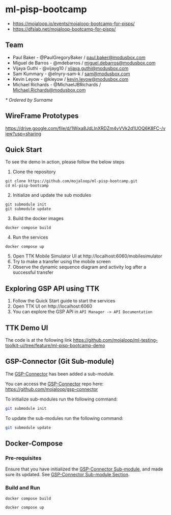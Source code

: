 # ml-pisp-bootcamp

- https://mojaloop.io/events/mojaloop-bootcamp-for-pisps/
- https://dfslab.net/mojaloop-bootcamp-for-pisps/

## Team

- Paul Baker - @PaulGregoryBaker / paul.baker@modusbox.com
- Miguel de Barros - @mdebarros / miguel.debarros@modusbox.com
- Vijaya Guthi - @vijayg10 / vijaya.guthi@modusbox.com
- Sam Kummary - @elnyry-sam-k	/ sam@modusbox.com
- Kevin Leyow - @kleyow / kevin.leyow@modusbox.com
- Michael Richards - @MichaelJBRichards / Michael.Richards@modusbox.com

_* Ordered by Surname_

## WireFrame Prototypes

https://drive.google.com/file/d/1Wixa8JdLInXRDZm4vVVk2d1UOQ6K8FC-/view?usp=sharing

## Quick Start

To see the demo in action, please follow the below steps
1. Clone the repository
```
git clone https://github.com/mojaloop/ml-pisp-bootcamp.git
cd ml-pisp-bootcamp
```
2. Initialize and update the sub modules
```
git submodule init
git submodule update
```
3. Build the docker images
```
docker compose build
```
4. Run the services
```
docker compose up
```
5. Open TTK Mobile Simulator UI at http://localhost:6060/mobilesimulator
6. Try to make a transfer using the mobile screen
7. Observe the dynamic sequence diagram and activity log after a successful transfer


## Exploring GSP API using TTK

1. Follow the Quick Start guide to start the services
2. Open TTK UI on http://localhost:6060
3. You can explore the GSP API in `API Manager -> API Documentation`


## TTK Demo UI

The code is at the following link
https://github.com/mojaloop/ml-testing-toolkit-ui/tree/feature/ml-pisp-bootcamp-demo

## GSP-Connector (Git Sub-module)

The [GSP-Connector](https://github.com/mojaloop/gsp-connector) has been added a sub-module.

You can access the [GSP-Connector](https://github.com/mojaloop/gsp-connector) repo here: https://github.com/mojaloop/gsp-connector

To initialize sub-modules run the following command:

```bash
git submodule init
```

To update the sub-modules run the following command:

```bash
git submodule update
```

## Docker-Compose

### Pre-requisites

Ensure that you have initialized the [GSP-Connector Sub-module](#gsp-connector-git-sub-module), and made sure its updated. See [GSP-Connector Sub-module Section](#gsp-connector-git-sub-module).

### Build and Run

```bash
docker compose build
```

```bash
docker compose up
```
